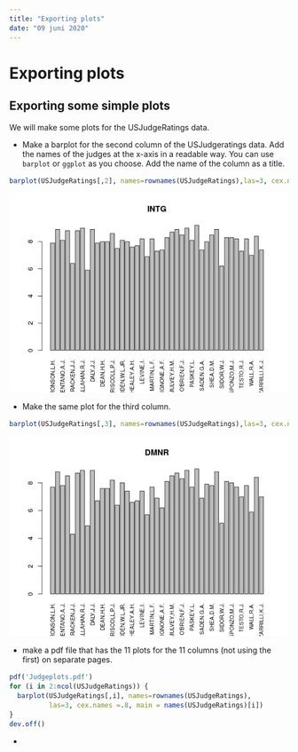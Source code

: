 ```yaml
---
title: "Exporting plots"
date: "09 juni 2020"
---
```


# Exporting plots

## Exporting some simple plots

We will make some plots for the USJudgeRatings data.

- Make a barplot for the second column of the USJudgeratings data. Add the names of the judges at the x-axis in a readable way. You can use `barplot` or `ggplot` as you choose. Add the name of the column as a title.


```r
barplot(USJudgeRatings[,2], names=rownames(USJudgeRatings),las=3, cex.names =.8, main = names(USJudgeRatings)[2])
```

![](02_exporting_plots.tasks.code_files/figure-html/unnamed-chunk-1-1.png)<!-- -->

- Make the same plot for the third column.


```r
barplot(USJudgeRatings[,3], names=rownames(USJudgeRatings),las=3, cex.names =.8, main = names(USJudgeRatings)[3])
```

![](02_exporting_plots.tasks.code_files/figure-html/unnamed-chunk-2-1.png)<!-- -->

- make a pdf file that has the 11 plots for the 11 columns (not using the first) on separate pages.


```r
pdf('Judgeplots.pdf')
for (i in 2:ncol(USJudgeRatings)) {
  barplot(USJudgeRatings[,i], names=rownames(USJudgeRatings), 
          las=3, cex.names =.8, main = names(USJudgeRatings)[i])
}
dev.off()
```

- 

